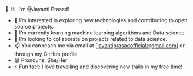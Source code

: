 👋 Hi, I’m @Jayanti Prasad!

- 👀 I’m interested in exploring new technologies and contributing to open source projects.
- 🌱 I’m currently learning machine learning algorithms and Data science.
- 💞️ I’m looking to collaborate on projects related to data science.
- 📫 You can reach me via email at [jayantiprasadofficial@gmail.com] or through my GitHub profile.
- 😄 Pronouns: She/Her
- ⚡ Fun fact: I love travelling and discovering new trails in my free time!

<!---
Jayanti-Git/Jayanti-Git is a ✨ special ✨ repository because its `README.md` (this file) appears on your GitHub profile.
You can click the Preview link to take a look at your changes.
--->
